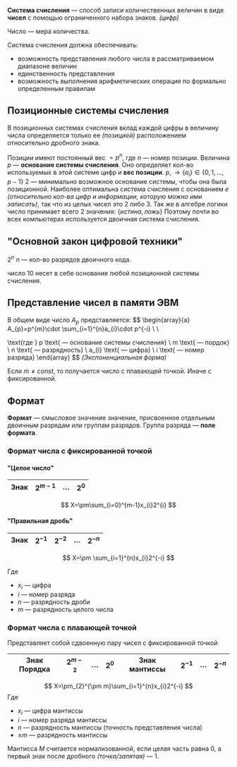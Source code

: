**Система счисления** — способ записи количественных величин в виде **чисел** с помощью ограниченного набора знаков. _(цифр)_

Число — мера количества.

Система счисления должна обеспечивать:
 
 - возможность представления любого числа в рассматриваемом диапазоне величин
 - единственность представления
 - возможность выполнения арифметических операция по формально определенным правилам

## Позиционные системы счисления

В позиционных системах счисления вклад каждой цифры в величину числа определяется только ее _(позицией)_ расположением относительно дробного знака.

Позиции имеют постоянный вес $= p^n$, где $n$ — номер позиции.
Величина $p$ — **основание системы счисления**.
Оно определяет кол-во используемых в этой системе цифр и **вес позиции**.
$p, \to\{a_{i}\}\in\{0,1,\dots,p-1\}$
2 — минимально возможное основание системы, чтобы она была позиционной.
Наиболее оптимальна система счисления с основанием $e$ _(относительно кол-ва цифр и информации, которую можно ими записать)_, так что из целых чисел это 2 либо 3.
Так же в алгебре логики число принимает всего 2 значения: $\{истина, ложь\}$
Поэтому почти во всех компьютерах используется двоичная система счисления.

## "Основной закон цифровой техники"
$2^{n}$
$n$ — кол-во разрядов двоичного кода.

число $10$ несет в себе основание любой позиционной системы счисления. 

## Представление чисел в памяти ЭВМ

В общем виде число $A_{p}$ представляется:
$$
\begin{array}{a}
A_{p}=p^{m}\cdot \sum_{i=1}^{n}a_{i}\cdot p^{-i} \\  \\

\text{где } p \text{ — основание системы счисления} \\
m \text{ — пордок} \\
n \text{ — разрядность} \\
a_{i} \text{ — цифра} \\
i \text{ — номер разряда}
\end{array}
$$
_(Экспоненциальная форма)_

Если $m\neq const$, то получается число с плавающей точкой. Иначе с фиксированной.

## Формат

**Формат** — смысловое значение значение, присвоенное отдельным двоичным разрядам или группам разрядов.
Группа разряда — **поле формата**.

### Формат числа с фиксированной точкой

#### "Целое число"

| Знак | $2^{m-1}$ | $\dots$ | $2^{0}$ |
| ---- | --------- | ------- | ------- |
$$
X=\pm\sum_{i=0}^{m-1}x_{i}2^{i}
$$
#### "Правильная дробь"

| Знак | $2^{-1}$ | $2^{-2}$ | $\dots$ | $2^{-n}$ |
| ---- | -------- | -------- | ------- | -------- |
$$
X=\pm \sum_{i=1}^{n}x_{i}2^{-i}
$$

Где
- $x_{i}$ — цифра
- $i$ — номер разряда
- $n$ — разрядность дроби
- $m$ — разрядность целого числа

### Формат числа с плавающей точкой
Представляет собой сдвоенную пару чисел с фиксированной точкой


| Знак Порядка | $2^{m-2}$ | $\dots$ | $2^{0}$ | Знак мантиссы | $2^{-1}$ | $\dots$ | $2^{-n}$ |
| ------------ | --------- | ------- | ------- | ------------- | -------- | ------- | -------- |
$$
X=\pm_{2}^{\pm m}\sum_{i=1}^{n}x_{i}2^{-i}
$$
Где
- $x_{i}$ — цифра мантиссы
- $i$ — номер разряда мантиссы
- $n$ — разрядность мантиссы (точность представления числа)
- $\pm m$ — разрядность мантиссы

Мантисса $M$  считается нормализованной, если целая часть равна $0$, а первый знак после дробного _(точка/запятая)_ — 1.